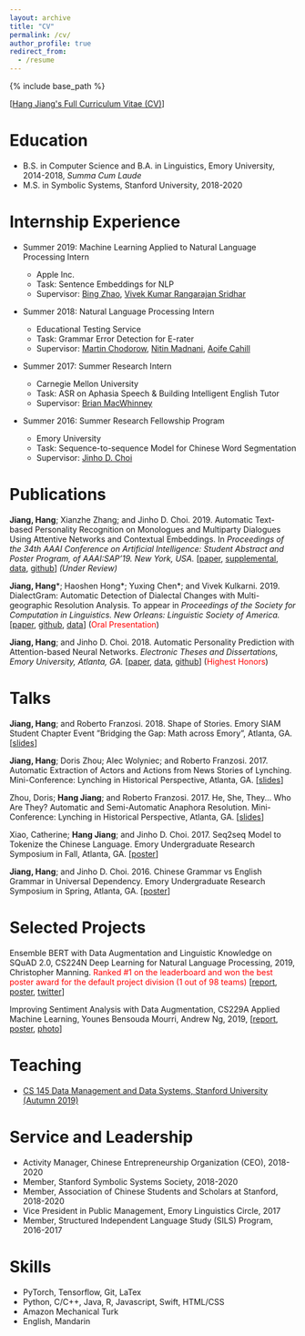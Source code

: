 ```yaml
---
layout: archive
title: "CV"
permalink: /cv/
author_profile: true
redirect_from:
  - /resume
---
```


{% include base_path %}

\[[Hang Jiang's Full Curriculum Vitae (CV)](https://hjian42.github.io/files/cv.pdf)\]

Education
======
* B.S. in Computer Science and B.A. in Linguistics, Emory University, 2014-2018, *Summa Cum Laude*
* M.S. in Symbolic Systems, Stanford University, 2018-2020

Internship Experience
======
* Summer 2019: Machine Learning Applied to Natural Language Processing Intern
  * Apple Inc.
  * Task: Sentence Embeddings for NLP
  * Supervisor: [Bing Zhao](https://www.cs.cmu.edu/~bzhao/), [Vivek Kumar Rangarajan Sridhar](https://scholar.google.com/citations?user=VfezouUAAAAJ&hl=en)

* Summer 2018: Natural Language Processing Intern
  * Educational Testing Service
  * Task: Grammar Error Detection for E-rater
  * Supervisor: [Martin Chodorow](https://scholar.google.com/citations?user=PuwfixYAAAAJ&hl=en), [Nitin Madnani](https://scholar.google.com/citations?hl=en&user=ow3PIFcAAAAJ), [Aoife Cahill](https://scholar.google.com/citations?hl=en&user=1a-TXfYAAAAJ)

* Summer 2017: Summer Research Intern
  * Carnegie Mellon University
  * Task: ASR on Aphasia Speech & Building Intelligent English Tutor
  * Supervisor: [Brian MacWhinney](https://scholar.google.com/citations?user=V8EhIsIAAAAJ&hl=en)

* Summer 2016: Summer Research Fellowship Program
  * Emory University
  * Task: Sequence-to-sequence Model for Chinese Word Segmentation
  * Supervisor: [Jinho D. Choi](http://www.mathcs.emory.edu/~choi/home.html)


Publications
======
**Jiang, Hang**; Xianzhe Zhang; and Jinho D. Choi. 2019. Automatic Text-based Personality Recognition on Monologues and Multiparty Dialogues Using Attentive Networks and Contextual Embeddings. In *Proceedings of the 34th AAAI Conference on Artificial Intelligence: Student Abstract and Poster Program, of AAAI:SAP’19. New York, USA.* \[[paper](https://hjian42.github.io/files/AAAI_Student_Abstract_Program.pdf), [supplemental](https://hjian42.github.io/files/AAAI_supplemental.pdf), [data](https://github.com/emorynlp/personality-detection), [github](https://github.com/hjian42/automatic-personality-prediction)\] *(Under Review)*

**Jiang, Hang**\*; Haoshen Hong\*; Yuxing Chen\*; and Vivek Kulkarni. 2019. DialectGram: Automatic Detection of Dialectal Changes with Multi-geographic Resolution Analysis. To appear in *Proceedings of the Society for Computation in Linguistics. New Orleans: Linguistic Society of America.* \[[paper](https://hjian42.github.io/files/Dialect_Change.pdf), [github](https://github.com/yuxingch/DialectGram), [data](https://github.com/hjian42/Geo-Twitter2019)\] (<span style="color:red;">Oral Presentation</span>)

**Jiang, Hang**; and Jinho D. Choi. 2018. Automatic Personality Prediction with Attention-based Neural Networks. *Electronic Theses and Dissertations, Emory University, Atlanta, GA.* \[[paper](https://etd.library.emory.edu/concern/etds/rv042t11v?locale=en), [data](https://github.com/emorynlp/personality-detection), [github](https://github.com/hjian42/automatic-personality-prediction)\] (<span style="color:red;">Highest Honors</span>)


Talks
======
**Jiang, Hang**; and Roberto Franzosi. 2018. Shape of Stories. Emory SIAM Student Chapter Event ”Bridging the Gap: Math across Emory”, Atlanta, GA. \[[slides](https://docs.google.com/presentation/d/18XrYYj4XBsax8lz2qFrfUmpyGEfzJH3KYuWf_yu2OmU/edit?usp=sharing)\]

**Jiang, Hang**; Doris Zhou; Alec Wolyniec; and Roberto Franzosi. 2017. Automatic Extraction of Actors and Actions from News Stories of Lynching. Mini-Conference: Lynching in Historical Perspective, Atlanta, GA. \[[slides](https://docs.google.com/presentation/d/1Bp3m0nl1kQpOX08okLLuZaeUBMtCZfacijmAENKA84w/edit?usp=sharing)\]

Zhou, Doris; **Hang Jiang**; and Roberto Franzosi. 2017. He, She, They... Who Are They? Automatic and Semi-Automatic Anaphora Resolution. Mini-Conference: Lynching in Historical Perspective, Atlanta, GA. \[[slides](https://docs.google.com/presentation/d/1FKq4X83y7zV3J1X9Zpesz4e6tkq2dhBcsfGVcurHZ34/edit?usp=sharing)\]

Xiao, Catherine; **Hang Jiang**; and Jinho D. Choi. 2017. Seq2seq Model to Tokenize the Chinese Language. Emory Undergraduate Research Symposium in Fall, Atlanta, GA. \[[poster](https://www.slideshare.net/jchoi7s/seq2seq-model-to-tokenize-the-chinese-language-89086568)\]

**Jiang, Hang**; and Jinho D. Choi. 2016. Chinese Grammar vs English Grammar in Universal Dependency. Emory Undergraduate Research Symposium in Spring, Atlanta, GA. \[[poster](https://www.slideshare.net/jchoi7s/chinese-grammar-vs-english-grammar-in-universal-dependency)\]


Selected Projects
======
Ensemble BERT with Data Augmentation and Linguistic Knowledge on SQuAD 2.0, CS224N Deep Learning for Natural Language Processing, 2019, Christopher Manning. <span style="color:red;">Ranked \#1 on the leaderboard and won the best poster award for the default project division (1 out of 98 teams)</span> \[[report](http://web.stanford.edu/class/cs224n/reports/default/15845024.pdf), [poster](http://web.stanford.edu/class/cs224n/posters/15845024.pdf), [twitter](https://twitter.com/chrmanning/status/1108542840861151232)\]

Improving Sentiment Analysis with Data Augmentation, CS229A Applied Machine Learning, Younes Bensouda Mourri, Andrew Ng, 2019, \[[report](https://hjian42.github.io/files/CS229A_Report.pdf), [poster](https://hjian42.github.io/files/CS229A_poster.pdf), [photo](https://hjian42.github.io/images/ng.jpeg)\]

  
Teaching
======
* [CS 145 Data Management and Data Systems, Stanford University (Autumn 2019)](https://cs145-fa19.github.io/)
  
Service and Leadership
======
* Activity Manager, Chinese Entrepreneurship Organization (CEO), 2018-2020
* Member, Stanford Symbolic Systems Society, 2018-2020
* Member, Association of Chinese Students and Scholars at Stanford, 2018-2020
* Vice President in Public Management, Emory Linguistics Circle, 2017
* Member, Structured Independent Language Study (SILS) Program, 2016-2017

Skills
======
* PyTorch, Tensorflow, Git, LaTex
* Python, C/C++, Java, R, Javascript, Swift, HTML/CSS
* Amazon Mechanical Turk
* English, Mandarin
